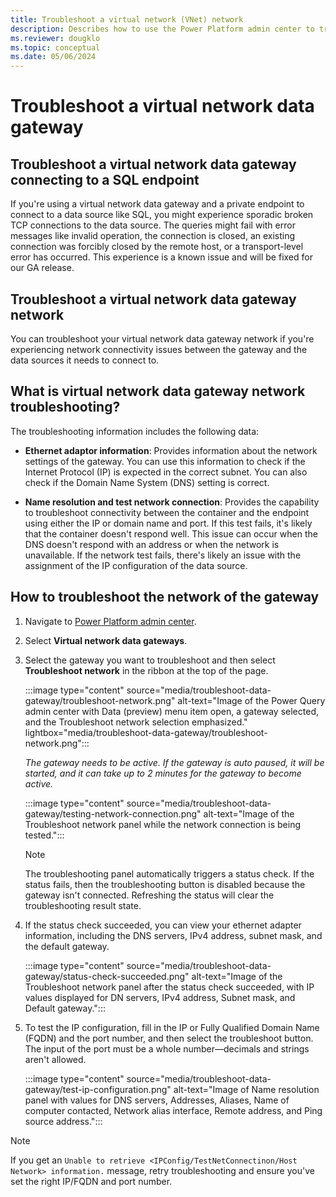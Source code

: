 ```yaml
---
title: Troubleshoot a virtual network (VNet) network
description: Describes how to use the Power Platform admin center to troubleshoot network connectivity issues between a virtual network data gateway and the data source.
ms.reviewer: dougklo
ms.topic: conceptual
ms.date: 05/06/2024
---
```


# Troubleshoot a virtual network data gateway
## Troubleshoot a virtual network data gateway connecting to a SQL endpoint

If you're using a virtual network data gateway and a private endpoint to connect to a data source like SQL, you might experience sporadic broken TCP connections to the data source. The queries might fail with error messages like invalid operation, the connection is closed, an existing connection was forcibly closed by the remote host, or a transport-level error has occurred. This experience is a known issue and will be fixed for our GA release.

## Troubleshoot a virtual network data gateway network

You can troubleshoot your virtual network data gateway network if you're experiencing network connectivity issues between the gateway and the data sources it needs to connect to.

## What is virtual network data gateway network troubleshooting?

The troubleshooting information includes the following data:

* **Ethernet adaptor information**: Provides information about the network settings of the gateway. You can use this  information to check if the Internet Protocol (IP) is expected in the correct subnet. You can also check if the Domain Name System (DNS) setting is correct.

* **Name resolution and test network connection**: Provides the capability to troubleshoot connectivity between the container and the endpoint using either the IP or domain name and port. If this test fails, it's likely that the container doesn't respond well. This issue can occur when the DNS doesn't respond with an address or when the network is unavailable. If the network test fails, there's likely an issue with the assignment of the IP configuration of the data source.

## How to troubleshoot the network of the gateway

1. Navigate to [Power Platform admin center](https://admin.powerplatform.microsoft.com/ext/DataGateways).

2. Select **Virtual network data gateways**.

3. Select the gateway you want to troubleshoot and then select **Troubleshoot network** in the ribbon at the top of the page.

   :::image type="content" source="media/troubleshoot-data-gateway/troubleshoot-network.png" alt-text="Image of the Power Query admin center with Data (preview) menu item open, a gateway selected, and the Troubleshoot network selection emphasized." lightbox="media/troubleshoot-data-gateway/troubleshoot-network.png":::

   _The gateway needs to be active. If the gateway is auto paused, it will be started, and it can take up to 2 minutes for the gateway to become active._

   :::image type="content" source="media/troubleshoot-data-gateway/testing-network-connection.png" alt-text="Image of the Troubleshoot network panel while the network connection is being tested.":::

   >[!Note]
   >The troubleshooting panel automatically triggers a status check. If the status fails, then the troubleshooting button is disabled because the gateway isn't connected. Refreshing the status will clear the troubleshooting result state.

4. If the status check succeeded, you can view your ethernet adapter information, including the DNS servers, IPv4 address, subnet mask, and the default gateway.

   :::image type="content" source="media/troubleshoot-data-gateway/status-check-succeeded.png" alt-text="Image of the Troubleshoot network panel after the status check succeeded, with IP values displayed for DN servers, IPv4 address, Subnet mask, and Default gateway.":::

5. To test the IP configuration, fill in the IP or Fully Qualified Domain Name (FQDN) and the port number, and then select the troubleshoot button. The input of the port must be a whole number&mdash;decimals and strings aren't allowed.

   :::image type="content" source="media/troubleshoot-data-gateway/test-ip-configuration.png" alt-text="Image of Name resolution panel with values for DNS servers, Addresses, Aliases, Name of computer contacted, Network alias interface, Remote address, and Ping source address.":::
  
>[!Note]
>If you get an `Unable to retrieve <IPConfig/TestNetConnectinon/Host Network> information.` message, retry troubleshooting and ensure you've set the right IP/FQDN and port number.
